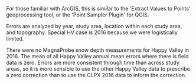 For those familiar with ArcGIS, this is similar to the 'Extract Values to Points' geoprocessing tool, or the 'Point Sampler Plugin'
for QGIS.

 Errors are analyzed by year, study area, location within each study area, and topography.
 Special HV case is 2016 because we were logistically limited.

There were no MagnaProbe snow depth measurements for Happy Valley in 2016. The mean of all Happy Valley annual mean errors where there is field data is zero. Errors are more consistent through time than across study areas, so it is more sensible to use the other Happy Valley data to prescribe a zero correction than to use the CLPX 2016 data to inform the correction.
